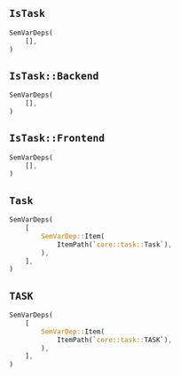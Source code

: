 ## `IsTask`

```rust
SemVarDeps(
    [],
)
```

## `IsTask::Backend`

```rust
SemVarDeps(
    [],
)
```

## `IsTask::Frontend`

```rust
SemVarDeps(
    [],
)
```

## `Task`

```rust
SemVarDeps(
    [
        SemVarDep::Item(
            ItemPath(`core::task::Task`),
        ),
    ],
)
```

## `TASK`

```rust
SemVarDeps(
    [
        SemVarDep::Item(
            ItemPath(`core::task::TASK`),
        ),
    ],
)
```

